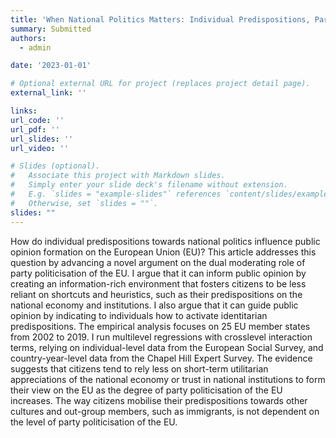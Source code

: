 ```yaml
---
title: 'When National Politics Matters: Individual Predispositions, Party Politicisation of the European Union, and Public Opinion Formation'
summary: Submitted
authors:
  - admin

date: '2023-01-01'

# Optional external URL for project (replaces project detail page).
external_link: ''

links:
url_code: ''
url_pdf: ''
url_slides: ''
url_video: ''

# Slides (optional).
#   Associate this project with Markdown slides.
#   Simply enter your slide deck's filename without extension.
#   E.g. `slides = "example-slides"` references `content/slides/example-slides.md`.
#   Otherwise, set `slides = ""`.
slides: ""
---
```


How do individual predispositions towards national politics influence public opinion formation on the European Union (EU)? This article addresses this question by advancing a novel argument on the dual moderating role of party politicisation of the EU. I argue that it can inform public opinion by creating an information-rich environment that fosters citizens to be less reliant on shortcuts and heuristics, such as their predispositions on the national economy and institutions. I also argue that it can guide public opinion by indicating to individuals how to activate identitarian predispositions. The empirical analysis focuses on 25 EU member states from 2002 to 2019. I run multilevel regressions with crosslevel interaction terms, relying on individual-level data from the European Social Survey, and country-year-level data from the Chapel Hill Expert Survey. The evidence suggests that citizens tend to rely less on short-term utilitarian appreciations of the national economy or trust in national institutions to form their view on the EU as the degree of party politicisation of the EU increases. The way citizens mobilise their predispositions towards other cultures and out-group members, such as immigrants, is not dependent on the level of party politicisation of the EU.
